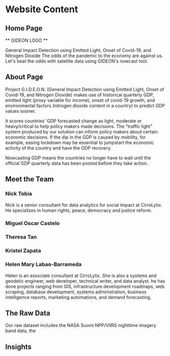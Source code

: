 # Website Content

## Home Page

** GIDEON LOGO **

General Impact Detection using Emitted Light, Onset of Covid-19, and Nitrogen Dioxide
The odds of the pandemic to the economy are against us. 
Let's beat the odds with satellite data using GIDEON's nowcast tool. 

## About Page

Project G.I.D.E.O.N. (General Impact Detection using Emitted Light, Onset of Covid-19, and Nitrogen Dioxide) makes use of historical quarterly GDP, emitted light (proxy variable for income), onset of covid-19 growth, and environmental factors (nitrogen dioxide content in a country) to predict GDP values sooner. 

It scores countries' GDP forecasted change as light, moderate or heavy/critical to help policy makers made decisions. The "traffic light" system produced by our solution can inform policy makers about certain economic decisions. If the dip in the GDP is caused by mobility, for example, easing lockdown may be essential to jumpstart the economic activity of the country and have the GDP recovery. 

Nowcasting GDP means the countries no longer have to wait until the official GDP quarterly data has been posted before they take action.  


## Meet the Team

### Nick Tobia
Nick is a senior consultant for data analytics for social impact at CirroLytix. He specializes in human rights, peace, democracy and justice reform.

### Miguel Oscar Castelo

### Theresa Tan

### Kristel Zapata

### Helen Mary Labao-Barrameda
Helen is an associate consultant at CirroLytix. She is also a systems and geodetic engineer, web developer, technical writer, and data analyst. he has done projects ranging from GIS, infrastructure development roadmaps, web scraping, database development, systems administration, business intelligence reports, marketing automations, and demand forecasting.

## The Raw Data

Our raw dataset includes the NASA Suomi NPP/VIIRS nighttime imagery band data, the 

## Insights




